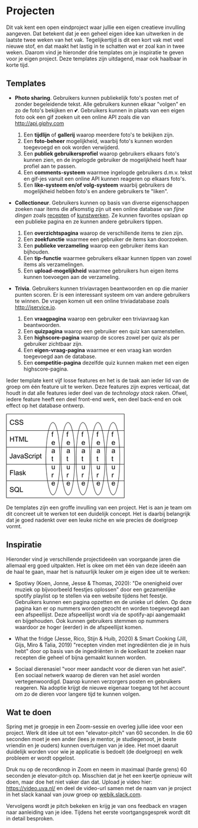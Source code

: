 # Projecten

Dit vak kent een open eindproject waar jullie een eigen creatieve invulling aangeven. Dat betekent dat je een geheel eigen idee kan uitwerken in de laatste twee weken van het vak. Tegelijkertijd is dit een kort vak met veel nieuwe stof, en dat maakt het lastig in te schatten wat er zoal kan in twee weken. Daarom vind je hieronder drie templates om je inspiratie te geven voor je eigen project. Deze templates zijn uitdagend, maar ook haalbaar in korte tijd. 


## Templates

- **Photo sharing**. Gebruikers kunnen publiekelijk foto's posten met of zonder begeleidende tekst. Alle gebruikers kunnen elkaar "volgen" en zo de foto's bekijken en 💕. Gebruikers kunnen in plaats van een eigen foto ook een gif zoeken uit een online API zoals die van <http://api.giphy.com>
    1. Een **tijdlijn** of **gallerij** waarop meerdere foto's te bekijken zijn.
    2. Een **foto-beheer** mogelijkheid, waarbij foto's kunnen worden toegevoegd en ook worden verwijderd.
    3. Een **publiek gebruikersprofiel** waarop gebruikers elkaars foto's kunnen zien, en de ingelogde gebruiker de mogelijkheid heeft haar profiel aan te passen.
    4. Een **comments-systeem** waarmee ingelogde gebruikers d.m.v. tekst en gif-jes vanuit een online API kunnen reageren op elkaars foto's.
    5. Een **like-systeem en/of volg-systeem** waarbij gebruikers de mogelijkheid hebben foto's en andere gebruikers te "liken".

- **Collectioneur**. Gebruikers kunnen op basis van diverse eigenschappen zoeken naar items die afkomstig zijn uit een online database van *fijne dingen* zoals [recepten](http://developer.edamam.com) of [kunstwerken](http://rijksmuseum.github.io). Ze kunnen favorites opslaan op een publieke pagina en ze kunnen andere gebruikers tippen.
    1. Een **overzichtspagina** waarop de verschillende items te zien zijn.
    2. Een **zoekfunctie** waarmee een gebruiker de items kan doorzoeken.
    3. Een **publieke verzameling** waarop een gebruiker items kan bijhouden.
    4. Een **tip-functie** waarmee gebruikers elkaar kunnen tippen van zowel items als verzamelingen.
    5. Een **upload-mogelijkheid** waarmee gebruikers hun eigen items kunnen toevoegen aan de verzameling.

- **Trivia**. Gebruikers kunnen triviavragen beantwoorden en op die manier punten scoren. Er is een interessant systeem om van andere gebruikers te winnen. De vragen komen uit een online triviadatabase zoals <http://jservice.io>.
    1. Een **vraagpagina** waarop een gebruiker een triviavraag kan beantwoorden.
    2. Een **quizpagina** waarop een gebruiker een quiz kan samenstellen.
    3. Een **highscore-pagina** waarop de scores zowel per quiz als per gebruiker zichtbaar zijn.
    4. Een **eigen-vraag-pagina** waarmee er een vraag kan worden toegevoegd aan de database.
    5. Een **competitie-pagina** dezelfde quiz kunnen maken met een eigen highscore-pagina.

Ieder template kent vijf losse features en het is de taak aan ieder lid van de groep om één feature uit te werken. Deze features zijn expres verticaal, dat houdt in dat alle features ieder deel van de *technology stack* raken. Ofwel, iedere feature heeft een deel front-end werk, een deel back-end en ook effect op het database ontwerp.  

![project features](project_features.png)

De templates zijn een groffe invulling van een project. Het is aan je team om dit concreet uit te werken tot een duidelijk concept. Het is daarbij belangrijk dat je goed nadenkt over een leuke niche en wie precies de doelgroep vormt.


## Inspiratie

Hieronder vind je verschillende projectideeën van voorgaande jaren die allemaal erg goed uitpakten. Het is okee om met één van deze ideeën aan de haal te gaan, maar het is natuurlijk leuker om je eigen idee uit te werken:

* Spotiwy (Koen, Jonne, Jesse & Thomas, 2020): "De onenigheid over muziek op bijvoorbeeld feestjes oplossen" door een gezamenlijke spotify playlist op te stellen via een website tijdens het feestje. Gebruikers kunnen een pagina opzetten en de unieke url delen. Op deze pagina kan er op nummers worden gezocht en worden toegevoegd aan een afspeellijst. Deze afspeellijst wordt via de spotify-api aangemaakt en bijgehouden. Ook kunnen gebruikers stemmen op nummers waardoor ze hoger (eerder) in de afspeellijst komen.

* What the fridge (Jesse, Rico, Stijn & Huib, 2020) & Smart Cooking (Jill, Gijs, Miro & Talia, 2019) "recepten vinden met ingrediënten die je in huis hebt" door op basis van de ingedriënten in de koelkast te zoeken naar recepten die geheel of bijna gemaakt kunnen worden.

* Sociaal dierenasiel "voor meer aandacht voor de dieren van het asiel". Een sociaal netwerk waarop de dieren van het asiel worden vertegenwoordigd. Daarop kunnen verzorgers posten en gebruikers reageren. Na adoptie krijgt de nieuwe eigenaar toegang tot het account om zo de dieren voor langere tijd te kunnen volgen.


## Wat te doen

Spring met je groepje in een Zoom-sessie en overleg jullie idee voor een project. Werk dit idee uit tot een "elevator-pitch" van 60 seconden. In die 60 seconden moet je een ander (lees je mentor, je studiegenoot, je beste vriendin en je ouders) kunnen overtuigen van je idee. Het moet daaruit duidelijk worden voor wie je applicatie is bedoelt (de doelgroep) en welk probleem er wordt opgelost. 

Druk nu op de recordknop in Zoom en neem in maximaal (harde grens) 60 seconden je elevator-pitch op. Misschien dat je het een keertje opnieuw wilt doen, maar doe het niet vaker dan dat. Upload je video hier: https://video.uva.nl/ en deel de video-url samen met de naam van je project in het slack kanaal van jouw groep op [webik.slack.com](https://webik.slack.com).

Vervolgens wordt je pitch bekeken en krijg je van ons feedback en vragen naar aanleiding van je idee. Tijdens het eerste voortgangsgesprek wordt dit in detail besproken.
